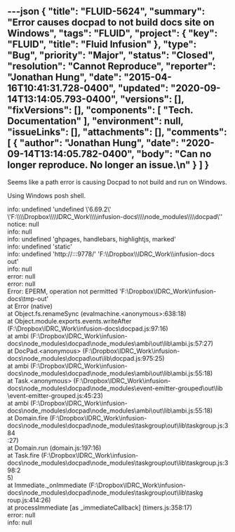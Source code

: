 ---json
{
  "title": "FLUID-5624",
  "summary": "Error causes docpad to not build docs site on Windows",
  "tags": "FLUID",
  "project": {
    "key": "FLUID",
    "title": "Fluid Infusion"
  },
  "type": "Bug",
  "priority": "Major",
  "status": "Closed",
  "resolution": "Cannot Reproduce",
  "reporter": "Jonathan Hung",
  "date": "2015-04-16T10:41:31.728-0400",
  "updated": "2020-09-14T13:14:05.793-0400",
  "versions": [],
  "fixVersions": [],
  "components": [
    "Tech. Documentation"
  ],
  "environment": null,
  "issueLinks": [],
  "attachments": [],
  "comments": [
    {
      "author": "Jonathan Hung",
      "date": "2020-09-14T13:14:05.782-0400",
      "body": "Can no longer reproduce. No longer an issue.\n"
    }
  ]
}
---
Seems like a path error is causing Docpad to not build and run on Windows.

Using Windows posh shell.

info: undefined 'undefined \\'6.69.2\\' \\'F:\\\\\\\Dropbox\\\\\\\IDRC\_Work\\\\\\\infusion-docs\\\\\\\node\_modules\\\\\\\docpad\\''\
notice: null\
info: null\
info: undefined 'ghpages, handlebars, highlightjs, marked'\
info: undefined 'static'\
info: undefined 'http://:::9778/' 'F:\\\Dropbox\\\IDRC\_Work\\\infusion-docs\
out'\
info: null\
error: null\
error: null\
Error: EPERM, operation not permitted 'F:\Dropbox\IDRC\_Work\infusion-docs\tmp-out'\
at Error (native)\
at Object.fs.renameSync (evalmachine.\<anonymous>:638:18)\
at Object.module.exports.events.writeAfter (F:\Dropbox\IDRC\_Work\infusion-docs\docpad.js:97:16)\
at ambi (F:\Dropbox\IDRC\_Work\infusion-docs\node\_modules\docpad\node\_modules\ambi\out\lib\ambi.js:57:27)\
at DocPad.\<anonymous> (F:\Dropbox\IDRC\_Work\infusion-docs\node\_modules\docpad\out\lib\docpad.js:975:25)\
at ambi (F:\Dropbox\IDRC\_Work\infusion-docs\node\_modules\docpad\node\_modules\ambi\out\lib\ambi.js:55:18)\
at Task.\<anonymous> (F:\Dropbox\IDRC\_Work\infusion-docs\node\_modules\docpad\node\_modules\event-emitter-grouped\out\lib\
\event-emitter-grouped.js:45:23)\
at ambi (F:\Dropbox\IDRC\_Work\infusion-docs\node\_modules\docpad\node\_modules\ambi\out\lib\ambi.js:55:18)\
at Domain.fire (F:\Dropbox\IDRC\_Work\infusion-docs\node\_modules\docpad\node\_modules\taskgroup\out\lib\taskgroup.js:384\
:27)\
at Domain.run (domain.js:197:16)\
at Task.fire (F:\Dropbox\IDRC\_Work\infusion-docs\node\_modules\docpad\node\_modules\taskgroup\out\lib\taskgroup.js:398:2\
5\)\
at Immediate.\_onImmediate (F:\Dropbox\IDRC\_Work\infusion-docs\node\_modules\docpad\node\_modules\taskgroup\out\lib\taskg\
roup.js:414:26)\
at processImmediate \[as \_immediateCallback] (timers.js:358:17)\
error: null\
info: null

        